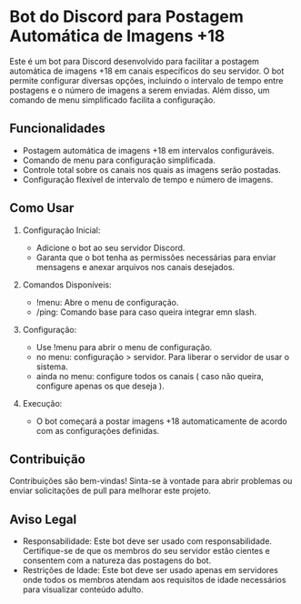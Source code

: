 Bot do Discord para Postagem Automática de Imagens +18
======================================================

Este é um bot para Discord desenvolvido para facilitar a postagem automática de imagens +18 em canais específicos do seu servidor. O bot permite configurar diversas opções, incluindo o intervalo de tempo entre postagens e o número de imagens a serem enviadas. Além disso, um comando de menu simplificado facilita a configuração.

Funcionalidades
---------------

- Postagem automática de imagens +18 em intervalos configuráveis.
- Comando de menu para configuração simplificada.
- Controle total sobre os canais nos quais as imagens serão postadas.
- Configuração flexível de intervalo de tempo e número de imagens.

Como Usar
---------

1. Configuração Inicial:
   - Adicione o bot ao seu servidor Discord.
   - Garanta que o bot tenha as permissões necessárias para enviar mensagens e anexar arquivos nos canais desejados.

2. Comandos Disponíveis:
   - !menu: Abre o menu de configuração.
   - /ping: Comando base para caso queira integrar emn slash.

3. Configuração:
   - Use !menu para abrir o menu de configuração.
   - no menu: configuração > servidor. Para liberar o servidor de usar o sistema.
   - ainda no menu: configure todos os canais ( caso não queira, configure apenas os que deseja ).

4. Execução:
   - O bot começará a postar imagens +18 automaticamente de acordo com as configurações definidas.

Contribuição
------------

Contribuições são bem-vindas! Sinta-se à vontade para abrir problemas ou enviar solicitações de pull para melhorar este projeto.

Aviso Legal
------------

- Responsabilidade: Este bot deve ser usado com responsabilidade. Certifique-se de que os membros do seu servidor estão cientes e consentem com a natureza das postagens do bot.
- Restrições de Idade: Este bot deve ser usado apenas em servidores onde todos os membros atendam aos requisitos de idade necessários para visualizar conteúdo adulto.
